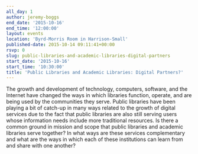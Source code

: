 ```yaml
---
all_day: 1
author: jeremy-boggs
end_date: '2015-10-16'
end_time: '12:00:00'
layout: events
location: 'Byrd-Morris Room in Harrison-Small'
published-date: 2015-10-14 09:11:41+00:00
rsvp: 0
slug: public-libraries-and-academic-libraries-digital-partners
start_date: '2015-10-16'
start_time: '10:30:00'
title: 'Public Libraries and Academic Libraries: Digital Partners?'
---
```


The growth and development of technology, computers, software, and the Internet have changed the ways in which libraries function, operate, and are being used by the communities they serve. Public libraries have been playing a bit of catch-up in many ways related to the growth of digital services due to the fact that public libraries are also still serving users whose information needs include more traditional resources. Is there a common ground in mission and scope that public libraries and academic libraries serve together? In what ways are these services complementary and what are the ways in which each of these institutions can learn from and share with one another?
